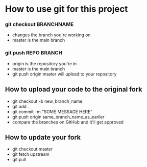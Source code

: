 # How to use git for this project

### git checkout BRANCHNAME
 - changes the branch you're working on
 - master is the main branch

### git push REPO BRANCH
 - origin is the repository you're in
 - master is the main branch
 - git push origin master will upload to your repository
 
## How to upload your code to the original fork
 - git checkout -b new_branch_name
 - git add .
 - git commit -m "SOME MESSAGE HERE"
 - git push origin same_branch_name_as_earlier
 - compare the branches on GitHub and it'll get approved

## How to update your fork
 - git checkout master
 - git fetch upstream
 - git pull
